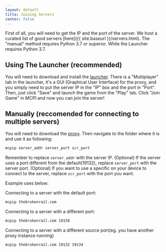 ```yaml
---
layout: default
title: Joining Servers
center: false
---
```


First of all, you will need to get the IP and the port of the server. We host a curated list of good servers [here]({{ site.baseurl }}/servers.html). The "manual" method requires Python 3.7 or superior. While the Launcher requires Python 3.7.

## Using The Launcher (recommended)
You will need to download and install the [launcher](https://github.com/MCPI-Revival/MCPIL). There is a "Multiplayer" tab in the launcher, it's a GUI (Graphical User Interface) for the proxy, and you simply need to put the server IP in the "IP" box and the port in "Port". Then, just click "Save" and launch the game from the "Play" tab. Click "Join Game" in MCPI and now you can join the server!

## Manually (reccomended for connecting to multiple servers)
You will need to download the [proxy](https://github.com/MCPI-Revival/proxy/). Then navigate to the folder where it is and use it as following:

```sh
mcpip server_addr server_port scr_port
```

Remember to replace ``server_addr`` with the server IP. (Optional) If the server uses a port different from the default(19132), replace ``server_port`` with the server port. (Optional) If you want to use a specific on your device to connect to the server, replace ``scr_port`` with the port you want.

Example uses below:

Connecting to a server with the default port:
```sh
mcpip thebrokenrail.com
```

Connecting to a server with a different port:
```sh
mcpip thebrokenrail.com 19158
```

Connecting to a server with a different source port(eg. you have another proxy instance running)
```sh
mcpip thebrokenrail.com 19132 19134
```
